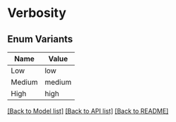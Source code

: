 # Verbosity

## Enum Variants

| Name | Value |
|---- | -----|
| Low | low |
| Medium | medium |
| High | high |


[[Back to Model list]](../README.md#documentation-for-models) [[Back to API list]](../README.md#documentation-for-api-endpoints) [[Back to README]](../README.md)


